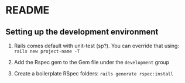 # README

## Setting up the development environment
1. Rails comes default with unit-test (sp?). You can override that using:
`rails new project-name -T`

2. Add the Rspec gem to the Gem file under the `development` group

3. Create a boilerplate RSpec folders:
`rails generate rspec:install`